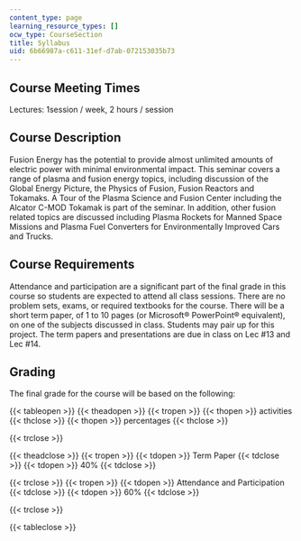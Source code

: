 ```yaml
---
content_type: page
learning_resource_types: []
ocw_type: CourseSection
title: Syllabus
uid: 6b66987a-c611-31ef-d7ab-072153035b73
---
```


Course Meeting Times
--------------------

Lectures: 1session / week, 2 hours / session

Course Description
------------------

Fusion Energy has the potential to provide almost unlimited amounts of electric power with minimal environmental impact. This seminar covers a range of plasma and fusion energy topics, including discussion of the Global Energy Picture, the Physics of Fusion, Fusion Reactors and Tokamaks. A Tour of the Plasma Science and Fusion Center including the Alcator C-MOD Tokamak is part of the seminar. In addition, other fusion related topics are discussed including Plasma Rockets for Manned Space Missions and Plasma Fuel Converters for Environmentally Improved Cars and Trucks.

Course Requirements
-------------------

Attendance and participation are a significant part of the final grade in this course so students are expected to attend all class sessions. There are no problem sets, exams, or required textbooks for the course. There will be a short term paper, of 1 to 10 pages (or Microsoft® PowerPoint® equivalent), on one of the subjects discussed in class. Students may pair up for this project. The term papers and presentations are due in class on Lec #13 and Lec #14.

Grading
-------

The final grade for the course will be based on the following:

{{< tableopen >}}
{{< theadopen >}}
{{< tropen >}}
{{< thopen >}}
activities
{{< thclose >}}
{{< thopen >}}
percentages
{{< thclose >}}

{{< trclose >}}

{{< theadclose >}}
{{< tropen >}}
{{< tdopen >}}
Term Paper
{{< tdclose >}}
{{< tdopen >}}
40%
{{< tdclose >}}

{{< trclose >}}
{{< tropen >}}
{{< tdopen >}}
Attendance and Participation
{{< tdclose >}}
{{< tdopen >}}
60%
{{< tdclose >}}

{{< trclose >}}

{{< tableclose >}}